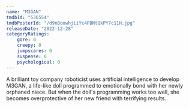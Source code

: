 ```yaml
---
name: "M3GAN"
tmdbId: "536554"
tmdbPosterId: "/d9nBoowhjiiYc4FBNtQkPY7c11H.jpg"
releaseDate: "2022-12-28"
categoryRatings:
    gore: 0
    creepy: 0
    jumpscares: 0
    suspense: 0
    psychological: 0
---
```

A brilliant toy company roboticist uses artificial intelligence to develop M3GAN, a life-like doll programmed to emotionally bond with her newly orphaned niece. But when the doll's programming works too well, she becomes overprotective of her new friend with terrifying results.
